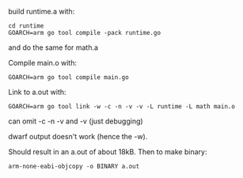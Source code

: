 build runtime.a with:

    cd runtime
    GOARCH=arm go tool compile -pack runtime.go

and do the same for math.a

Compile main.o with:

    GOARCH=arm go tool compile main.go

Link to a.out with:

    GOARCH=arm go tool link -w -c -n -v -v -L runtime -L math main.o

can omit -c -n -v and -v (just debugging)

dwarf output doesn't work (hence the -w).

Should result in an a.out of about 18kB. Then to make binary:

    arm-none-eabi-objcopy -o BINARY a.out
    